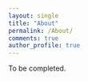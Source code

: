 ```yaml
---
layout: single
title: "About"
permalink: /About/
comments: true
author_profile: true
---
```


To be completed.
